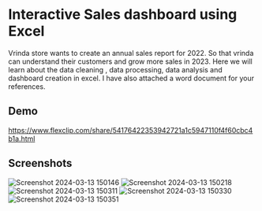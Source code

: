 # Interactive Sales dashboard using Excel

Vrinda store wants to create an annual sales report for 2022. So that vrinda can understand their customers and grow more sales in 2023.
Here we will learn about the data cleaning , data processing, data analysis and dashboard creation in excel.
I have also attached a word document for your references.

## Demo

https://www.flexclip.com/share/54176422353942721a1c5947110f4f60cbc4b1a.html


## Screenshots
![Screenshot 2024-03-13 150146](https://github.com/PavithraGopan/Interactive-Sales-Dashboard/assets/142516819/a2a77c87-aaef-4d62-a858-00dac26102a2)
![Screenshot 2024-03-13 150218](https://github.com/PavithraGopan/Interactive-Sales-Dashboard/assets/142516819/ac6f434f-2ead-4d97-89c8-ce41ad8c1468)
![Screenshot 2024-03-13 150311](https://github.com/PavithraGopan/Interactive-Sales-Dashboard/assets/142516819/ed38bcd5-91d2-4c37-8c28-ef05466e9a05)
![Screenshot 2024-03-13 150330](https://github.com/PavithraGopan/Interactive-Sales-Dashboard/assets/142516819/c980ba3f-367d-4bda-b682-81674717f832)
![Screenshot 2024-03-13 150351](https://github.com/PavithraGopan/Interactive-Sales-Dashboard/assets/142516819/82940737-bd3c-4aec-9681-c02b0dd536d1)
